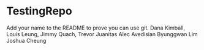 # TestingRepo
Add your name to the README to prove you can use git.
Dana Kimball, 
Louis Leung, 
Jimmy Quach,
Trevor Juanitas
Alec Avedisian
Byunggwan Lim
Joshua Cheung
